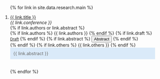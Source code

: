 <!-- <h3 id="research" style="margin: 2px 0px -15px;">Working Papers</h3> -->

<h3 id="research" style="margin: 2px 0px -15px;"></h3>

<div class="research">
<ol class="bibliography">

{% for link in site.data.research.main %}

<li>
<div class="pub-row">
  <div class="col-sm-9" style="position: relative;padding-right: 15px;padding-left: 0px;">
      <!-- <div class="title"><a>{{ link.title }}</a></div> -->
      <div class="title"><a href="{{ link.draft }}">{{ link.title }}</a></div>
      <div class="periodical"><em>{{ link.conference }}</em>
      </div>
    <div class="links">
      {% if link.authors or link.abstract %}
        <div class="author">
        {% if link.authors %} 
          {{ link.authors }}
        {% endif %}
              {% if link.draft %} 
           <a href="{{ link.draft }}" class="btn btn-sm z-depth-0" role="button" target="_blank" style="font-size:12px;">Draft</a>
      {% endif %}
        {% if link.abstract %} 
          <button id="{{ link.id }}" onClick="reply_click()" class="accordion"> Abstract </button>
        {% endif %}
        </div>
      {% endif %}
      {% if link.others %} 
        {{ link.others }}
      {% endif %}
      <div id="{{ link.id }}" class="panel" style="background-color:rgb(218, 234, 249); color: #666; padding: 10px;">
    {{ link.abstract }}
    </div>
    </div>
  </div>
</div>
</li>

<br>

{% endfor %}

</ol>
</div>

